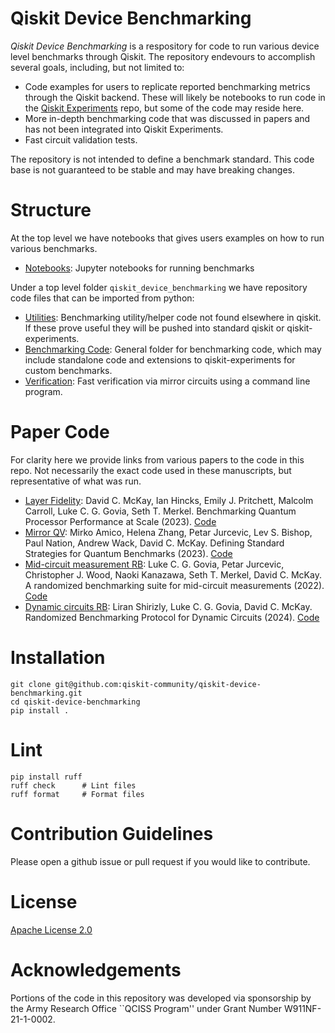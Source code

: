 # Qiskit Device Benchmarking

*Qiskit Device Benchmarking* is a respository for code to run various device level benchmarks through Qiskit. The repository endevours to accomplish several goals, including, but not limited to:
- Code examples for users to replicate reported benchmarking metrics through the Qiskit backend. These will likely be notebooks to run code in the [Qiskit Experiments](https://github.com/Qiskit-Extensions/qiskit-experiments) repo, but some of the code may reside here.
- More in-depth benchmarking code that was discussed in papers and has not been integrated into Qiskit Experiments.
- Fast circuit validation tests.

The repository is not intended to define a benchmark standard. This code base is not guaranteed to be stable and may have breaking changes. 

# Structure

At the top level we have notebooks that gives users examples on how to run various benchmarks.
- [Notebooks](https://github.com/qiskit-community/qiskit-device-benchmarking/tree/main/notebooks): Jupyter notebooks for running benchmarks

Under a top level folder `qiskit_device_benchmarking` we have repository code files that can be imported from python:
- [Utilities](https://github.com/qiskit-community/qiskit-device-benchmarking/tree/main/qiskit_device_benchmarking/utilities): Benchmarking utility/helper code not found elsewhere in qiskit. If these prove useful they will be pushed into standard qiskit or qiskit-experiments.
- [Benchmarking Code](https://github.com/qiskit-community/qiskit-device-benchmarking/tree/main/qiskit_device_benchmarking/bench_code): General folder for benchmarking code, which may include standalone code and extensions to qiskit-experiments for custom benchmarks.
- [Verification](https://github.com/qiskit-community/qiskit-device-benchmarking/tree/main/qiskit_device_benchmarking/verification): Fast verification via mirror circuits using a command line program.

# Paper Code

For clarity here we provide links from various papers to the code in this repo. Not necessarily the exact code used in these manuscripts, but representative of what was run.

- [Layer Fidelity](https://arxiv.org/abs/2311.05933): David C. McKay, Ian Hincks, Emily J. Pritchett, Malcolm Carroll, Luke C. G. Govia, Seth T. Merkel. Benchmarking Quantum Processor Performance at Scale (2023). [Code](https://github.com/qiskit-community/qiskit-device-benchmarking/tree/main/notebooks/layer_fidelity.ipynb)
- [Mirror QV](https://arxiv.org/abs/2303.02108): Mirko Amico, Helena Zhang, Petar Jurcevic, Lev S. Bishop, Paul Nation, Andrew Wack, David C. McKay. Defining Standard Strategies for Quantum Benchmarks (2023). [Code](https://github.com/qiskit-community/qiskit-device-benchmarking/tree/main/qiskit_device_benchmarking/bench_code/mrb)
- [Mid-circuit measurement RB](https://arxiv.org/abs/2207.04836): Luke C. G. Govia, Petar Jurcevic, Christopher J. Wood, Naoki Kanazawa, Seth T. Merkel, David C. McKay. A randomized benchmarking suite for mid-circuit measurements (2022). [Code](notebooks/mcm_rb.ipynb)
- [Dynamic circuits RB](https://arxiv.org/abs/2408.07677): Liran Shirizly, Luke C. G. Govia, David C. McKay. Randomized Benchmarking Protocol for Dynamic Circuits (2024). [Code](notebooks/dynamic_circuits_rb.ipynb)

# Installation

```
git clone git@github.com:qiskit-community/qiskit-device-benchmarking.git
cd qiskit-device-benchmarking
pip install .
```

# Lint

```
pip install ruff
ruff check      # Lint files
ruff format     # Format files
```

# Contribution Guidelines

Please open a github issue or pull request if you would like to contribute.

# License

[Apache License 2.0](LICENSE.txt)

# Acknowledgements

Portions of the code in this repository was developed via sponsorship by the Army Research Office ``QCISS Program'' under Grant Number W911NF-21-1-0002. 
